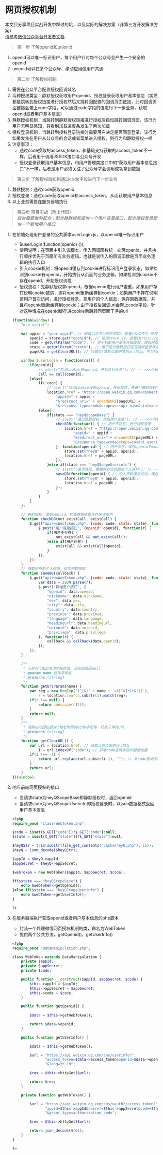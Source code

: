 # 网页授权机制

本文只分享项目实战开发中踩过的坑，以及实际的解决方案（非第三方开发解决方案）  
[请参考微信公众平台开发者文档](https://mp.weixin.qq.com/wiki/4/9ac2e7b1f1d22e9e57260f6553822520.html)

> 第一步 了解openid和unionid

1. openid可以唯一标识用户，每个用户针对每个公众号会产生一个安全的openid
2. unionid可以在多个公众号、移动应用做用户共通


> 第二步 了解授权机制

1. 需要在公众平台配置授权回调域名
2. 两种授权类型：静默授权获取用户openid、授权登录获取用户基本信息（实质都是跳转到授权链接进行授权然后又跳转回配置的回调页面链接，此时回调页面链接会带上code字段，可以通过code字段的值进行下一步业务，获取openid或者用户基本信息）
3. 静默授权机制：当跳转到静默授权链接进行授权后自动跳转回调页面，该行为用户无明显感知，只看到加载进度条发生了两次加载
4. 授权登录机制：当跳转到授权登录链接时需要用户决定是否同意登录，该行为如果发生在用户从公众号的会话或者菜单进入授权，则行为和静默授权一样
5. 注意事项：
   - 通过code换取的access_token，和基础支持获取的access_token不一样，后者用于调用JSSDK接口与公众号开发
   - 授权登录获取用户基本信息，和用户管理类接口中的“获取用户基本信息接口”不一样，后者是用户必须关注了公众号才会调用成功拿到数据


> 第三步 了解授权后如何通过code字段进行下一步业务

1. 静默授权：通过code获取openid
2. 授权登录：通过code获取openid和access_token，从而获取用户基本信息
3. 以上业务需要在服务器端执行


> 第四步 项目实战（附上代码）  
> *后台需要做的配合：配合静默授权提供一个用户查重接口、配合授权登录提供一个新增用户接口*

1. 在前端处理用户登录的公共脚本userLogin.js，以openid唯一标识用户
   - $userLogin(function(openid) {});
   - 使用说明：在页面中引入该脚本，传入回调函数统一处理openid，并且执行顺序优先于页面所有业务逻辑，也就是说传入的回调函数是页面业务逻辑的执行入口
   - 引入cookie机制：将openid缓存到cookie进行标识用户登录状态，如果检测到cookie有openid，开始执行从页面的业务逻辑，如果检测到cookie不存在openid，开始授权流程
   - 授权流程：先静默授权拿openid，根据openid进行用户查重，如果用户存在说明cookie被清，则将openid重新缓存到cookie；如果用户不存在说明该用户首次访问，进行授权登录，拿用户的个人信息，保存到数据库，并且将openid重新缓存到cookie；由于授权后回调url会带上code字段，针对这种情况在openid缓存进cookie后跳转回页面干净的url

    ```javascript
    (function(window) {
    	"use strict";
    
        var appid = "your appid", // 微信公众平台的应用ID，查看(公众平台-开发-基本配置-开发者ID)
        	openid = store.get("openid"), // 使用store.js，查看(https://github.com/amenrun/store.js)
        	code = getUrlParam("code"), // 用于判断用户是否开始授权，授权时回调url都会带上code字段
            state = getUrlParam("state"), // 用于区分静默授权还是授权登录状态，配置回调url时加以区分
            pageURL = getClearURL(); // 回调页(拿到页面干净的url地址，不包括code等字段)
    
        window.$userLogin = function(call) {
            if(openid){
                // alert("检测cookie有openid，开始执行业务"); // --->>>debug
                call && call(openid);
            }else{
                if(!code) {
                    // alert("检测cookie没有openid，开始授权，先进行静默授权"); // --->>>debug
                    location.href = "https://open.weixin.qq.com/connect/oauth2/authorize?" +
                        "appid=" + appid +
                        "&redirect_uri=" + encodeURI(pageURL) +
                        "&response_type=code&scope=snsapi_base&state=heyQScopeBase#wechat_redirect";
                }else{
                    if(state === "heyQScopeBase") {
                        // alert("通过静默授权，开始用户查重"); // --->>>debug
                        checkDB(function() { // 用户不存在，进行授权登录
                            location.href = "https://open.weixin.qq.com/connect/oauth2/authorize?" +
                                "appid=" + appid +
                                "&redirect_uri=" + encodeURI(pageURL) +
                                "&response_type=code&scope=snsapi_userinfo&state=heyQScopeUserinfo#wechat_redirect";
                        }, function(openid) { // 用户存在，缓存openid到cookie
                            store.set("heyQ" + appid, openid);
                            location.href = pageURL;
                        });
                    }else if(state === "heyQScopeUserinfo") {
                        // alert("首次登陆，需要保存您的微信个人资料"); // --->>>debug
                        saveDB(function(openid) { // 个人资料保存成功，缓存openid到cookie
                            store.set("heyQ" + appid, openid);
                            location.href = pageURL;
                        });
                    }
                }
            }
        };
    
        // 静默授权，拿到openid，检查数据库是否存在该用户
        function checkDB(not_existCall, existCall) {
            $.get("api/wxWebToken.php", {code: code, state: state}, function(openid) { // zepto的get、ajax
        		$.post("用户查重接口", {openid: openid}, function(r) {
        			if(用户不存在) {
        				not_existCall && not_existCall();
        			}else if(用户存在) {
        				existCall && existCall(openid);
        			}
        		});
            });
        }
        // 获取用户的个人信息，保存到数据库
        function saveDB(callback) {
            $.get("api/wxWebToken.php", {code: code, state: state}, function(r) {
                var data = JSON.parse(r);
                $.post("新增用户接口", {
                    "openid": data.openid,
                    "nickname": data.nickname,
                    "sex": data.sex,
                    "city": data.city,
                    "country": data.country,
                    "province": data.province,
                    "language": data.language,
                    "headimgurl": data.headimgurl,
                    "unionid": data.unionid,
                    "privilege": data.privilege
                }, function(r) {
                	callback && callback(data.openid);
                });
            });
        }
    
    	/**
    	 * 当前url指定查询字段的值，没有则返回null
    	 * @param name 查询字段名
    	 * @returns {string}
    	 */
    	function getUrlParam(name) {
    	    var reg = new RegExp('(^|&)' + name + '=([^&]*)(&|$)'),
    	        r = location.search.substr(1).match(reg);
    	    if(r !== null) {
    	        return unescape(r[2]);
    	    }
    	    return null;
    	}
    	/**
    	 * 清除进行授权后url地址附带的code字段等，获取干净的url
    	 * @returns {string}
    	 */
    	function getClearURL() {
    	    var url = location.href, // 获取当前页面的url地址
    	        i = url.indexOf("code"); // 获取code查询字段的起始位置
    	    if(i !== -1) {
    	        return url.replace(url.substr(i-1), ""); // 从code查询字段位置开始，包括code查询字段前面的“&”字符也去掉
    	    }
    	    return url;
    	}
    })(window);
    ```
    
2. 响应前端网页授权的接口
   - 当请求state为heyQScopeBase即静默授权时，返回openid
   - 当请求state为heyQScopeUserinfo即授权登录时，以json数据格式返回用户基本信息
   
    ```php
    <?php
    require_once "class/WebToken.php";
    
    $code = isset($_GET["code"])?$_GET["code"]:null;
    $state = isset($_GET["state"])?$_GET["state"]:null;
    
    $heyQStr = trim(substr(file_get_contents("cache/heyQ.php"), 15));
    $heyQ = json_decode($heyQStr);
    
    $appId = $heyQ->appId;
    $appSecret = $heyQ->appSecret;
    
    $webToken = new WebToken($appId, $appSecret, $code);
    
    if($state === "heyQScopeBase") {
        echo $webToken->getOpenid();
    }else if($state === "heyQScopeUserinfo") {
        echo $webToken->getUserInfo();
    }
    
    ?>
    ```

3. 在服务器端执行获取openid或者用户基本信息的php脚本
   - 封装一个处理微信网页授权机制的类，命名为WebToken
   - 提供两个公共方法，getOpenid()，getUserInfo()

    ```php
    <?php
    require_once "DataManipulation.php";
    
    class WebToken extends DataManipulation {
        private $appId;
        private $appSecret;
        private $code;
    
        public function __construct($appId, $appSecret, $code) {
            $this->appId = $appId;
            $this->appSecret = $appSecret;
            $this->code = $code;
        }
    
        public function getOpenid() {
            
            $data = $this->getWebToken();
    
            return $data->openid;
        }
    
        public function getUserInfo() {
    
            $data = $this->getWebToken();
    
            $url = "https://api.weixin.qq.com/sns/userinfo?".
                   "access_token=$data->access_token&openid=$data->openid".
                   "&lang=zh_CN";
    
            $res = $this->httpGet($url);
    
            return $res;
        }
    
        private function getWebToken() {
    
            $url = "https://api.weixin.qq.com/sns/oauth2/access_token?".
                   "appid=$this->appId&secret=$this->appSecret&code=$this->code".
                   "&grant_type=authorization_code";
    
            $res = $this->httpGet($url);
    
            return json_decode($res);
        }
    }
    
    ?>
    ```